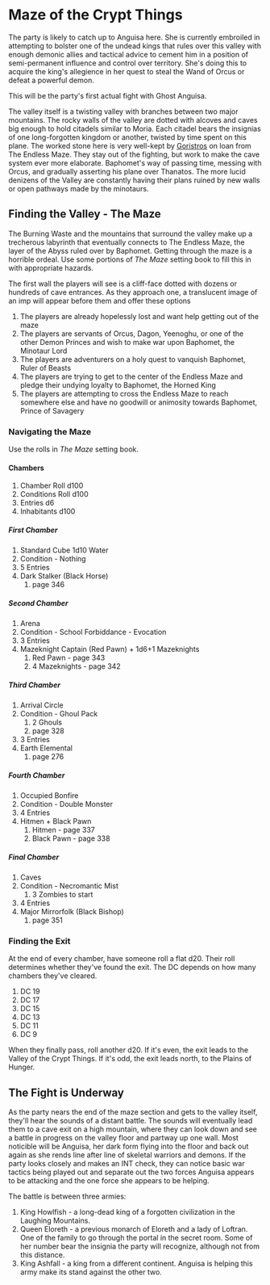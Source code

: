 # Maze of the Crypt Things
The party is likely to catch up to Anguisa here. She is currently embroiled in attempting to bolster one of the undead kings that rules over this valley with enough demonic allies and tactical advice to cement him in a position of semi-permanent influence and control over territory. She's doing this to acquire the king's allegience in her quest to steal the Wand of Orcus or defeat a powerful demon.

This will be the party's first actual fight with Ghost Anguisa.

The valley itself is a twisting valley with branches between two major mountains. The rocky walls of the valley are dotted with alcoves and caves big enough to hold citadels similar to Moria. Each citadel bears the insignias of one long-forgotten kingdom or another, twisted by time spent on this plane. The worked stone here is very well-kept by [Goristros](https://www.dndbeyond.com/monsters/17156-goristro) on loan from The Endless Maze. They stay out of the fighting, but work to make the cave system ever more elaborate. Baphomet's way of passing time, messing with Orcus, and gradually asserting his plane over Thanatos. The more lucid denizens of the Valley are constantly having their plans ruined by new walls or open pathways made by the minotaurs.

## Finding the Valley - The Maze
The Burning Waste and the mountains that surround the valley make up a trecherous labyrinth that eventually connects to The Endless Maze, the layer of the Abyss ruled over by Baphomet. Getting through the maze is a horrible ordeal. Use some portions of *The Maze* setting book to fill this in with appropriate hazards.

The first wall the players will see is a cliff-face dotted with dozens or hundreds of cave entrances. As they approach one, a translucent image of an imp will appear before them and offer these options
1. The players are already hopelessly lost and want help getting out of the maze
2. The players are servants of Orcus, Dagon, Yeenoghu, or one of the other Demon Princes and wish to make war upon Baphomet, the Minotaur Lord
3. The players are adventurers on a holy quest to vanquish Baphomet, Ruler of Beasts
4. The players are trying to get to the center of the Endless Maze and pledge their undying loyalty to Baphomet, the Horned King
5. The players are attempting to cross the Endless Maze to reach somewhere else and have no goodwill or animosity towards Baphomet, Prince of Savagery

### Navigating the Maze
Use the rolls in *The Maze* setting book.

#### Chambers
1. Chamber Roll d100
2. Conditions Roll d100
3. Entries d6
4. Inhabitants d100

##### First Chamber
1. Standard Cube 1d10 Water
2. Condition - Nothing
3. 5 Entries
4. Dark Stalker (Black Horse)
   1. page 346

##### Second Chamber
1. Arena
2. Condition - School Forbiddance - Evocation
3. 3 Entries
4. Mazeknight Captain (Red Pawn) + 1d6+1 Mazeknights
   1. Red Pawn - page 343
   2. 4 Mazeknights - page 342

##### Third Chamber
1. Arrival Circle
2. Condition - Ghoul Pack
   1. 2 Ghouls
   2. page 328
3. 3 Entries
4. Earth Elemental
   1. page 276

##### Fourth Chamber
1. Occupied Bonfire
2. Condition - Double Monster
3. 4 Entries
4. Hitmen + Black Pawn
   1. Hitmen - page 337
   2. Black Pawn - page 338

##### Final Chamber
1. Caves
2. Condition - Necromantic Mist
   1. 3 Zombies to start
3. 4 Entries
4. Major Mirrorfolk (Black Bishop)
   1. page 351

### Finding the Exit
At the end of every chamber, have someone roll a flat d20. Their roll determines whether they've found the exit. The DC depends on how many chambers they've cleared.
1. DC 19
2. DC 17
3. DC 15
4. DC 13
5. DC 11
6. DC 9

When they finally pass, roll another d20. If it's even, the exit leads to the Valley of the Crypt Things. If it's odd, the exit leads north, to the Plains of Hunger.

## The Fight is Underway
As the party nears the end of the maze section and gets to the valley itself, they'll hear the sounds of a distant battle. The sounds will eventually lead them to a cave exit on a high mountain, where they can look down and see a battle in progress on the valley floor and partway up one wall. Most noticible will be Anguisa, her dark form flying into the floor and back out again as she rends line after line of skeletal warriors and demons. If the party looks closely and makes an INT check, they can notice basic war tactics being played out and separate out the two forces Anguisa appears to be attacking and the one force she appears to be helping.

The battle is between three armies:
1. King Howlfish - a long-dead king of a forgotten civilization in the Laughing Mountains.
2. Queen Eloreth - a previous monarch of Eloreth and a lady of Loftran. One of the family to go through the portal in the secret room. Some of her number bear the insignia the party will recognize, although not from this distance.
3. King Ashfall - a king from a different continent. Anguisa is helping this army make its stand against the other two.
